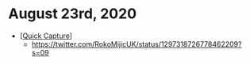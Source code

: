 # August 23rd, 2020
- [[Quick Capture]]
    - https://twitter.com/RokoMijicUK/status/1297318726778462209?s=09



[//begin]: # "Autogenerated link references for markdown compatibility"
[Quick Capture]: ../quick-capture "Quick Capture"
[//end]: # "Autogenerated link references"